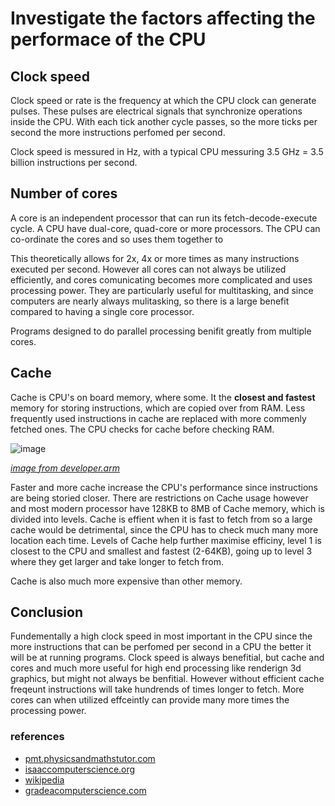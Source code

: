 # Investigate the factors affecting the performace of the CPU

## Clock speed
Clock speed or rate is the frequency at which the CPU clock can generate pulses. These pulses are electrical signals that synchronize operations inside the CPU. With each tick another cycle passes, so the more ticks per second the more instructions perfomed per second.

Clock speed is messured in Hz, with a typical CPU messuring 3.5 GHz = 3.5 billion instructions per second.

## Number of cores
A core is an independent processor that can run its fetch-decode-execute cycle. A CPU have dual-core, quad-core or more processors. The CPU can co-ordinate the cores and so uses them together to 

This theoretically allows for 2x, 4x or more times as many instructions executed per second. However all cores can not always be utilized efficiently, and cores comunicating becomes more complicated and uses processing power. They are particularly useful for multitasking, and since computers are nearly always mulitasking, so there is a large benefit compared to having a single core processor.

Programs designed to do parallel processing benifit greatly from multiple cores.

## Cache
Cache is CPU's on board memory, where some. It the **closest and fastest** memory for storing instructions, which are copied over from RAM. Less frequently used instructions in cache are replaced with more commenly fetched ones. The CPU checks for cache before checking RAM.

![image](https://user-images.githubusercontent.com/72783315/136964131-995ef064-440c-4701-be76-4a435ec3a677.png)

_[image from developer.arm](https://developer.arm.com/documentation/den0024/a/Caches)_

Faster and more cache increase the CPU's performance since instructions are being storied closer. There are restrictions on Cache usage however and most modern processor have 128KB to 8MB of Cache memory, which is divided into levels. Cache is effient when it is fast to fetch from so a large cache would be detrimental, since the CPU has to check much many more location each time. Levels of Cache help further maximise efficiny, level 1 is closest to the CPU and smallest and fastest (2-64KB), going up to level 3 where they get larger and take longer to fetch from.

Cache is also much more expensive than other memory.

## Conclusion
Fundementally a high clock speed in most important in the CPU since the more instructions that can be perfomed per second in a CPU the better it will be at running programs. Clock speed is always benefitial, but cache and cores and much more useful for high end processing like renderign 3d graphics, but might not always be benfitial. However without efficient cache freqeunt instructions will take hundrends of times longer to fetch. More cores can when utilized effceintly can provide many more times the processing power.

### references
- [pmt.physicsandmathstutor.com](https://pmt.physicsandmathstutor.com/download/Computer-Science/A-level/Notes/OCR/1.1-Characteristics-of-Contemporary-Processors-Input-Output-and-Storage-Devices/Intermediate/1.1.1.%20Structure%20and%20Function%20of%20the%20Processor.pdf)
- [isaaccomputerscience.org](https://isaaccomputerscience.org/concepts/gcse_sys_cpu_performance?examBoard=all&stage=all&topic=gcse_systems)
- [wikipedia](https://en.wikipedia.org/wiki/Clock_rate)
- [gradeacomputerscience.com](https://gradeacomputerscience.com/what-factors-affect-cpu-performance)
